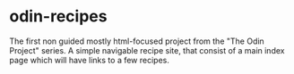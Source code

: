 # odin-recipes

The first non guided mostly html-focused project from the "The Odin Project" series.
A simple navigable recipe site, that consist of a main index page which will have links to a few recipes. 